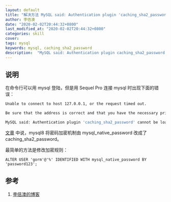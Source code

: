 ```yaml
---
layout: default
title: "解决方法 MySQL said: Authentication plugin 'caching_sha2_password' cannot be loaded" 
author: 李佶澳
date: "2020-02-02T20:44:32+0800"
last_modified_at: "2020-02-02T20:44:32+0800"
categories: skill
cover:
tags: mysql
keywords: mysql, caching_sha2_password
description:  "MySQL said: Authentication plugin caching_sha2_password cannot be loaded: dlopen(/usr/local/lib/plugin/caching_sha2_password.so, 2): image not found"
---
```


## 说明

在命令行可以用 mysql 登陆，但是用 Sequel Pro 连接 mysql 时出现下面的错误：

```sh
Unable to connect to host 127.0.0.1, or the request timed out.

Be sure that the address is correct and that you have the necessary privileges, or try increasing the connection timeout (currently 10 seconds).

MySQL said: Authentication plugin 'caching_sha2_password' cannot be loaded: dlopen(/usr/local/lib/plugin/caching_sha2_password.so, 2): image not found
```

[文章][2] 中说，mysql8 将密码加密机制由 mysql_native_password 改成了 caching_sha2_password。

最简单的方法是修改加密规则：

```mysql
ALTER USER 'gorm'@'%' IDENTIFIED WITH mysql_native_password BY 'password123';  
```

## 参考

1. [李佶澳的博客][1]

[1]: https://www.lijiaocn.com "李佶澳的博客"
[2]: https://www.cnblogs.com/zhurong/p/9898675.html "MySQL 连接出现 Authentication plugin 'caching_sha2_password' cannot be loaded"
